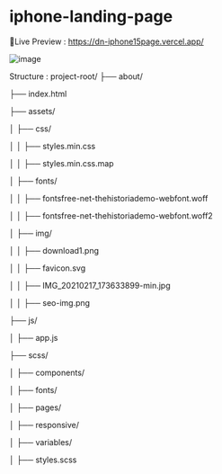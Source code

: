 # iphone-landing-page

🔗Live Preview : https://dn-iphone15page.vercel.app/

![image](https://github.com/user-attachments/assets/1ebab453-2ab6-4d1c-b071-a254c47ac90e)

Structure :
project-root/
├── about/

├── index.html

├── assets/

│   ├── css/

│   │   ├── styles.min.css

│   │   ├── styles.min.css.map

│   ├── fonts/

│   │   ├── fontsfree-net-thehistoriademo-webfont.woff

│   │   ├── fontsfree-net-thehistoriademo-webfont.woff2

│   ├── img/

│   │   ├── download1.png

│   │   ├── favicon.svg

│   │   ├── IMG_20210217_173633899-min.jpg

│   │   ├── seo-img.png

├── js/

│   ├── app.js

├── scss/

│   ├── components/

│   ├── fonts/

│   ├── pages/

│   ├── responsive/

│   ├── variables/

│   ├── styles.scss

